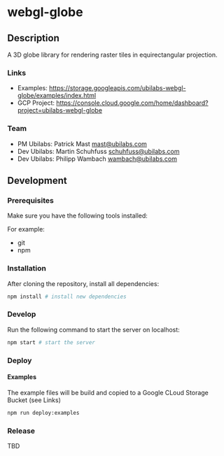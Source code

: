# webgl-globe

## Description

A 3D globe library for rendering raster tiles in equirectangular projection.

### Links

- Examples: https://storage.googleapis.com/ubilabs-webgl-globe/examples/index.html
- GCP Project: https://console.cloud.google.com/home/dashboard?project=ubilabs-webgl-globe

### Team

- PM Ubilabs: Patrick Mast <mast@ubilabs.com>
- Dev Ubilabs: Martin Schuhfuss <schuhfuss@ubilabs.com>
- Dev Ubilabs: Philipp Wambach <wambach@ubilabs.com>

## Development

### Prerequisites

Make sure you have the following tools installed:

For example:

- git
- npm

### Installation

After cloning the repository, install all dependencies:

```sh
npm install # install new dependencies
```

### Develop

Run the following command to start the server on localhost:

```sh
npm start # start the server
```

### Deploy

#### Examples

The example files will be build and copied to a Google CLoud Storage Bucket (see Links)

```sh
npm run deploy:examples
```

### Release

TBD
